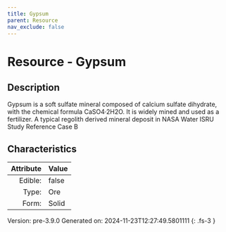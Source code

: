 ```yaml
---
title: Gypsum
parent: Resource
nav_exclude: false
---
```

# Resource - Gypsum

## Description
 &#10;&#9;&#9;Gypsum is a soft sulfate mineral composed of calcium sulfate dihydrate,&#10;&#9;&#9;with the chemical formula CaSO4·2H2O. It is widely mined and used as a fertilizer. A typical regolith&#10;&#9;&#9;derived mineral deposit in NASA Water ISRU Study Reference Case B

## Characteristics

| Attribute      | Value |
|--------:|:------|
|Edible:|false|
|Type:|Ore|
|Form:|Solid|
 



    

Version: pre-3.9.0 Generated on: 2024-11-23T12:27:49.5801111
{: .fs-3 }
